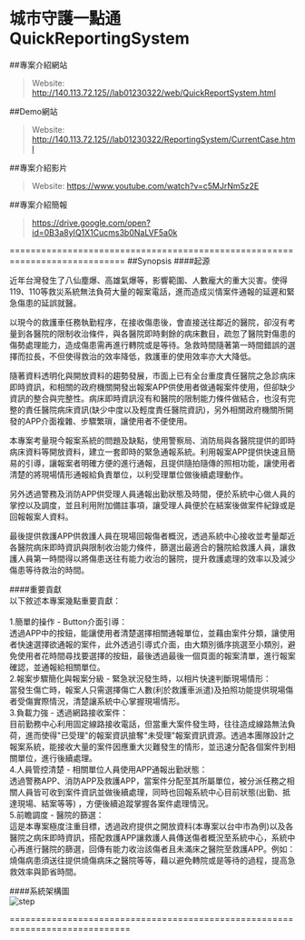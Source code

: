 # 城市守護一點通 QuickReportingSystem

##專案介紹網站
> Website: http://140.113.72.125//lab01230322/web/QuickReportSystem.html<br>

##Demo網站
> Website: http://140.113.72.125//lab01230322/ReportingSystem/CurrentCase.html<br>

##專案介紹影片
> Website: https://www.youtube.com/watch?v=c5MJrNm5z2E<br>

##專案介紹簡報
> https://drive.google.com/open?id=0B3a8yIQ1X1Cucms3b0NaLVF5a0k<br>

============================================================================
##Synopsis
####起源

近年台灣發生了八仙塵爆、高雄氣爆等，影響範圍、人數龐大的重大災害。使得119、110等救災系統無法負荷大量的報案電話，進而造成災情案件通報的延遲和緊急傷患的延誤就醫。

以現今的救護車任務執勤程序，在接收傷患後，會直接送往鄰近的醫院，卻沒有考量到各醫院的限制收治條件，與各醫院即時剩餘的病床數目，疏忽了醫院對傷患的傷勢處理能力，造成傷患需再進行轉院或是等待。急救時間隨著第一時間錯誤的選擇而拉長，不但使得救治的效率降低，救護車的使用效率亦大大降低。

隨著資料透明化與開放資料的趨勢發展，市面上已有全台重度責任醫院之急診病床即時資訊，和相關的政府機關開發出報案APP供使用者做通報案件使用，但卻缺少資訊的整合與完整性。病床即時資訊沒有和醫院的限制能力條件做結合，也沒有完整的責任醫院病床資訊(缺少中度以及輕度責任醫院資訊)，另外相關政府機關所開發的APP介面複雜、步驟繁瑣，讓使用者不便使用。

本專案考量現今報案系統的問題及缺點，使用警察局、消防局與各醫院提供的即時病床資料等開放資料，建立一套即時的緊急通報系統。利用報案APP提供快速且簡易的引導，讓報案者明確方便的進行通報，且提供隨拍隨傳的照相功能，讓使用者清楚的將現場情形通報給負責單位，以利受理單位做後續處理動作。

另外透過警務及消防APP供受理人員通報出勤狀態及時間，便於系統中心做人員的掌控以及調度，並且利用附加備註事項，讓受理人員便於在結案後做案件紀錄或是回報報案人資料。

最後提供救護APP供救護人員在現場回報傷者概況，透過系統中心接收並考量鄰近各醫院病床即時資訊與限制收治能力條件，篩選出最適合的醫院給救護人員，讓救護人員第一時間得以將傷患送往有能力收治的醫院，提升救護處理的效率以及減少傷患等待救治的時間。


####重要貢獻
<br/>以下敘述本專案幾點重要貢獻：<br/>
<br/>1.簡單的操作 - Button介面引導：<br/>
透過APP中的按鈕，能讓使用者清楚選擇相關通報單位，並藉由案件分類，讓使用者快速選擇欲通報的案件，此外透過引導式介面，由大類別循序挑選至小類別，避免使用者花時間尋找要選擇的按鈕，最後透過最後一個頁面的報案清單，進行報案確認，並通報給相關單位。
<br/>2.報案步驟簡化與報案分級 - 緊急狀況發生時，以相片快速判斷現場情形：<br/>
當發生傷亡時，報案人只需選擇傷亡人數(利於救護車派遣)及拍照功能提供現場傷者受傷實際情況，清楚讓系統中心掌握現場情形。
<br/>3.負載力強 - 透過網路接收案件：<br/>
目前勤務中心利用固定線路接收電話，但當重大案件發生時，往往造成線路無法負荷，進而使得"已受理"的報案資訊搶奪"未受理"報案資訊資源。透過本團隊設計之報案系統，能接收大量的案件因應重大災難發生的情形，並迅速分配各個案件到相關單位，進行後續處理。
<br/>4.人員管控清楚 - 相關單位人員使用APP通報出勤狀態：<br/>
透過警務APP、消防APP及救護APP，當案件分配至其所屬單位，被分派任務之相關人員皆可收到案件資訊並做後續處理，同時也回報系統中心目前狀態(出勤、抵達現場、結案等等) ，方便後續追蹤掌握各案件處理情況。
<br/>5.前瞻調度 - 醫院的篩選：<br/>
這是本專案極度注重目標，透過政府提供之開放資料(本專案以台中市為例)以及各醫院之病床即時資訊，搭配救護APP讓救護人員傳送傷者概況至系統中心，系統中心再進行醫院的篩選，回傳有能力收治該傷者且未滿床之醫院至救護APP。例如：燒傷病患須送往提供燒傷病床之醫院等等，藉以避免轉院或是等待的過程，提高急救效率與節省時間。

####系統架構圖
<br/>![step](https://github.com/KEVINHKLIU/QuickReportingSystem/blob/master/image/SystemArchitecture.PNG)<br/>


=============================================================================
